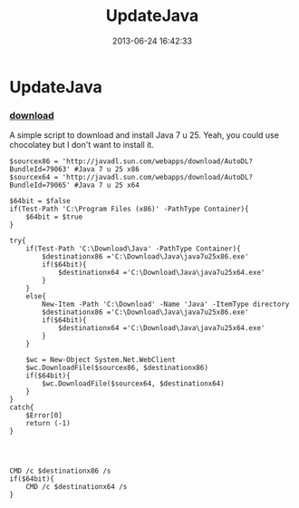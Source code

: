 ﻿---
pid:            4224
parent:         0
children:       
poster:         DoNotNotTouch
title:          UpdateJava
date:           2013-06-24 16:42:33
description:    A simple script to download and install Java 7 u 25. Yeah, you could use chocolatey but I don't want to install it. 
format:         posh
---

# UpdateJava

### [download](4224.ps1)  

A simple script to download and install Java 7 u 25. Yeah, you could use chocolatey but I don't want to install it. 

```posh
$sourcex86 = 'http://javadl.sun.com/webapps/download/AutoDL?BundleId=79063' #Java 7 u 25 x86
$sourcex64 = 'http://javadl.sun.com/webapps/download/AutoDL?BundleId=79065' #Java 7 u 25 x64

$64bit = $false
if(Test-Path 'C:\Program Files (x86)' -PathType Container){
    $64bit = $true
}

try{
    if(Test-Path 'C:\Download\Java' -PathType Container){
        $destinationx86 ='C:\Download\Java\java7u25x86.exe'
        if($64bit){
            $destinationx64 ='C:\Download\Java\java7u25x64.exe'
        }
    }
    else{
        New-Item -Path 'C:\Download' -Name 'Java' -ItemType directory
        $destinationx86 ='C:\Download\Java\java7u25x86.exe'
        if($64bit){
            $destinationx64 ='C:\Download\Java\java7u25x64.exe'
        }
    }

    $wc = New-Object System.Net.WebClient
    $wc.DownloadFile($sourcex86, $destinationx86)
    if($64bit){
        $wc.DownloadFile($sourcex64, $destinationx64)
    }
}
catch{
    $Error[0]
    return (-1)
}




CMD /c $destinationx86 /s
if($64bit){
    CMD /c $destinationx64 /s
}
```

